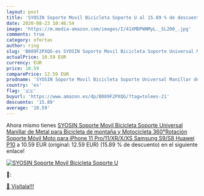```yaml
---
layout: post
title: 'SYOSIN Soporte Movil Bicicleta Soporte U al 15.89 % de descuento'
date: 2020-08-23 10:46:54
image: 'https://m.media-amazon.com/images/I/41XMDPWNMyL._SL200_.jpg'
comments: true
category: ofertas
author: ring
slug: 'B089F2PXQG-es SYOSIN Soporte Movil Bicicleta Soporte Universal Manillar de Metal para Bicicleta de montaña y Motocicleta  360°Rotación Soporte Móvil Moto para iPhone 11 Pro/11/XR/X/XS  Samsung S9/S8  Huawei P10'
actualPrice: 10.59 EUR
currency: EUR
price: 10.59
comparePrice: 12.59 EUR
prodname: 'SYOSIN Soporte Movil Bicicleta Soporte Universal Manillar de Metal para Bicicleta de montaña y Motocicleta  360°Rotación Soporte Móvil Moto para iPhone 11 Pro/11/XR/X/XS  Samsung S9/S8  Huawei P10'
country: 'es'
flag: '🇪🇸'
buyurl: 'https://www.amazon.es/dp/B089F2PXQG/?tag=tolees-21'
descuento: '15.89'
average: '10.59'
---
```


Ahora mismo tienes [SYOSIN Soporte Movil Bicicleta Soporte Universal Manillar de Metal para Bicicleta de montaña y Motocicleta  360°Rotación Soporte Móvil Moto para iPhone 11 Pro/11/XR/X/XS  Samsung S9/S8  Huawei P10](https://www.amazon.es/dp/B089F2PXQG/?tag=tolees-21) a 10.59 EUR (original: 12.59 EUR) (15.89 %  de descuento) en el siguiente enlace!

[![SYOSIN Soporte Movil Bicicleta Soporte U](https://m.media-amazon.com/images/I/41XMDPWNMyL._SL200_.jpg)](https://www.amazon.es/dp/B089F2PXQG/?tag=tolees-21)

🔎:


[🛒 Visítala!!!](https://www.amazon.es/dp/B089F2PXQG/?tag=tolees-21)
